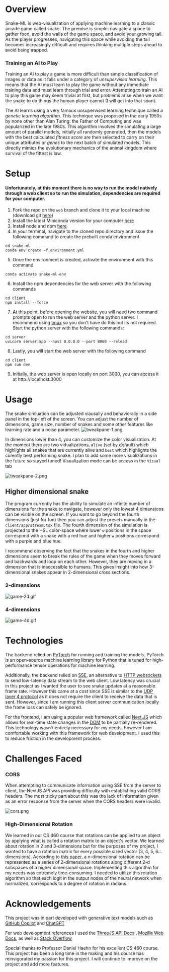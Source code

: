 # Overview
Snake-ML is web-visualization of applying machine learning to a classic arcade game called snake. The premise is simple: navigate a space to gather food, avoid the walls of the game space, and avoid your growing tail. As the player progresses, navigating this space while avoiding the tail becomes increasingly difficult and requires thinking multiple steps ahead to avoid being trapped.
### Training an AI to Play
Training an AI to play a game is more difficult than simple classification of images or data as it falls under a category of *unsupervised learning*. This means that the AI must learn to play the game without any immediate training data and must learn through trial and error. Attempting to train an AI to play this game may seem trivial at first, but problems arise when we want the snake to do things the human player cannot (I will get into that soon).

The AI learns using a very famous unsupervised learning technique called a *genetic learning algorithm*. This technique was proposed in the early 1950s by none other than Alan Turing: the Father of Computing and was popularized in the late 1980s. This algorithm involves the simulating a large amount of parallel models, initially all randomly generated, then the models with the best calculated *fitness score* are then selected to carry on their unique attributes or *genes* to the next batch of simulated models. This directly mimics the evolutionary mechanics of the animal kingdom where survival of the fittest is law.

# Setup
#### Unfortunately, at this moment there is no way to run the model natively through a web client so to run the simulation, dependencies are required for your computer.

1) Fork the repo on the `web` branch and clone it to your local machine (download git [here](https://git-scm.com/downloads))
2) Install the latest Miniconda version for your computer [here](https://docs.anaconda.com/miniconda/install/)
3) Install node and npm [here](https://nodejs.org/en/download/package-manager)
4) In your terminal, navigate to the cloned repo directory and issue the following command to create the prebuilt conda environment
```
cd snake-ml
conda env create -f environment.yml
```
5) Once the environment is created, activate the environment with this command
```
conda activate snake-ml-env
```
6) Install the npm dependencies for the web server with the following commands
```
cd client
npm install --force
```
7) At this point, before opening the website, you will need two command prompts open to run the web server and the python server. I recommend using [tmux](https://github.com/tmux/tmux/wiki) so you don't have do this but its not required. Start the python server with the following commands:
```
cd server
uvicorn server:app --host 0.0.0.0 --port 8000 --reload
```
8) Lastly, you will start the web server with the following command
```
cd client
npm run dev
```
9) Initially, the web server is open locally on port 3000, you can access it at http://localhost:3000

# Usage
The snake simluation can be adjusted viausally and behaviorally in a side panel in the top-left of the screen. You can adjust the number of dimensions, game size, number of snakes and some other features like learning rate and a noise parameter.
![tweakpane-1.png](https://github.com/gg-blake/snake-ml/blob/web/tweakpane-1.png?raw=True)

In dimensions lower than 4, you can customize the color visualization. At the moment there are two vidualizations, `alive` (set by default) which highlights all snakes that are currently alive and `best` which highlights the curently best performing snake. I plan to add some more visualizations in the future so stayed tuned! Visualization mode can be access in the `Visual` tab

![tweakpane-2.png](https://github.com/gg-blake/snake-ml/blob/web/tweakpane-2.png?raw=True)
## Higher dimensional snake
The program currently has the ability to simulate an infinite number of dimensions for the snake to navigate, however only the lowest 4 dimensions can be visible on the screen. If you want to go beyond the fourth dimensions (just for fun) then you can adjust the presets manually in the `client/app/stream.tsx` file. The fourth dimension of the simulation is projected to the HSL color-space where lower `w` positions in the space correspond with a snake with a red hue and higher `w` positions correspond with a purple and blue hue.

I recommend observing the fact that the snakes in the fourth and higher dimensions seem to break the rules of the game when they moves forward and backwards and loop on each other. However, they are moving in a dimension that is inaccessible to humans. This gives insight into how 3-dimensional snakes appear in 2-dimensional cross sections. 
### 2-dimensions
![game-2d.gif](https://github.com/gg-blake/snake-ml/blob/web/game-2d.gif?raw=True)
### 4-dimensions
![game-4d.gif](https://github.com/gg-blake/snake-ml/blob/web/game-4d.gif?raw=True)
# Technologies
The backend relied on [PyTorch](https://pytorch.org/) for running and training the models. PyTorch is an open-source machine learning library for Python that is tuned for high-performance tensor operations for machine learning.

Additionally, the backend relied on [SSE](https://en.wikipedia.org/wiki/Server-sent_events), an alternative to [HTTP websockets](https://en.wikipedia.org/wiki/WebSocket) to send low-latency data stream to the web client. Low latency was crucial in this project as I wanted the user to see snake updates at a reasonable frame rate. However this came at a cost since SSE is similar to the [UDP layer 4 protocol](https://en.wikipedia.org/wiki/User_Datagram_Protocol) as it does not require the client to receive the data that is sent. However, since I am running this client server communication locally the frame loss can safely be ignored.

For the frontend, I am using a popular web framework called [Next.JS](https://nextjs.org/) which allows for real-time state changes in the [DOM](https://developer.mozilla.org/en-US/docs/Web/API/Document_Object_Model) to be partially re-rendered. This technology wasn't entirely necessary for my needs, however I am comfortable working with this framework for web development. I used this to reduce friction in the development process.
# Challenges Faced
### CORS
When attempting to communicate information using SSE from the server to client, the NextJS API was providing difficulty with establishing valid CORS headers. The most tricky part about this was the lack of information given as an error response from the server when the CORS headers were invalid.

![cors.png](https://github.com/gg-blake/snake-ml/blob/web/cors.png?raw=True)
### High-Dimensional Rotation
We learned in our CS 460 course that rotations can be applied to an object by applying what is called a rotation matrix to an object's vector. We learned about rotation in 2 and 3-dimensions but for the purposes of my project, I wanted to have a rotation matrix for every possible sized vector (3, 4, 5, 6... dimensions). According to [this paper](https://naos-be.zcu.cz/server/api/core/bitstreams/c155d250-c732-4256-a9cf-33cd61f0015f/content), a n-dimensional rotation can be represented as a series of 2-dimensional rotations along different 2-d subspaces of a higher dimensional space. Implementing this algorithm for my needs was extremely time-consuming. I needed to utilize this rotation algorithm so that each logit in the output nodes of the neural network when normalized, corresponds to a degree of rotation in radians.

# Acknowledgements
This project was in part developed with generative text models such as [GitHub Copilot](https://github.com/features/copilot) and [ChatGPT](https://chatgpt.com/)

For web development references I used the [ThreeJS API Docs](https://threejs.org/docs/) , [Mozilla Web Docs](https://developer.mozilla.org/en-US/), as well as [Stack Overflow](https://stackoverflow.com/)

Special thanks to Professor Daniel Haehn for his excellent CS 460 course. This project has been a long time in the making and his course has reinvigorated my passion for this project. I will continue to improve on the project and add more features.
